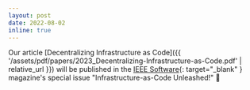 ```yaml
---
layout: post
date: 2022-08-02
inline: true
---
```


Our article [Decentralizing Infrastructure as Code]({{ '/assets/pdf/papers/2023_Decentralizing-Infrastructure-as-Code.pdf' | relative_url }}) will be published in the [IEEE Software](https://www.computer.org/csdl/magazine/so){: target="_blank" } magazine's special issue "Infrastructure-as-Code Unleashed!" 🥳
